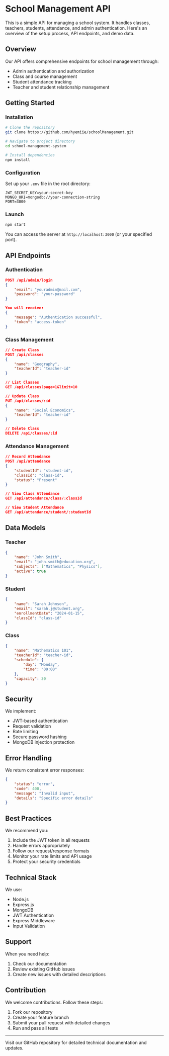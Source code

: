 # School Management API

This is a simple API for managing a school system. It handles classes, teachers, students, attendance, and admin authentication. Here's an overview of the setup process, API endpoints, and demo data.

## Overview

Our API offers comprehensive endpoints for school management through:
- Admin authentication and authorization
- Class and course management
- Student attendance tracking
- Teacher and student relationship management

## Getting Started

### Installation

```bash
# Clone the repository
git clone https://github.com/hyemiie/schoolManagement.git

# Navigate to project directory
cd school-management-system

# Install dependencies
npm install
```

### Configuration

Set up your `.env` file in the root directory:

```
JWT_SECRET_KEY=your-secret-key
MONGO_URI=mongodb://your-connection-string
PORT=3000
```

### Launch

```bash
npm start
```

You can access the server at `http://localhost:3000` (or your specified port).

## API Endpoints

### Authentication

```json
POST /api/admin/login
{
    "email": "youradmin@mail.com",
    "password": "your-password"
}

You will receive:
{
    "message": "Authentication successful",
    "token": "access-token"
}
```

### Class Management

```json
// Create Class
POST /api/classes
{
    "name": "Geography",
    "teacherId": "teacher-id"
}

// List Classes
GET /api/classes?page=1&limit=10

// Update Class
PUT /api/classes/:id
{
    "name": "Social Economics",
    "teacherId": "teacher-id"
}

// Delete Class
DELETE /api/classes/:id
```

### Attendance Management

```json
// Record Attendance
POST /api/attendance
{
    "studentId": "student-id",
    "classId": "class-id",
    "status": "Present"
}

// View Class Attendance
GET /api/attendance/class/:classId

// View Student Attendance
GET /api/attendance/student/:studentId
```

## Data Models

### Teacher
```json
{
    "name": "John Smith",
    "email": "john.smith@education.org",
    "subjects": ["Mathematics", "Physics"],
    "active": true
}
```

### Student
```json
{
    "name": "Sarah Johnson",
    "email": "sarah.j@student.org",
    "enrollmentDate": "2024-01-15",
    "classId": "class-id"
}
```

### Class
```json
{
    "name": "Mathematics 101",
    "teacherId": "teacher-id",
    "schedule": {
        "day": "Monday",
        "time": "09:00"
    },
    "capacity": 30
}
```

## Security

We implement:
- JWT-based authentication
- Request validation
- Rate limiting
- Secure password hashing
- MongoDB injection protection

## Error Handling

We return consistent error responses:
```json
{
    "status": "error",
    "code": 400,
    "message": "Invalid input",
    "details": "Specific error details"
}
```

## Best Practices

We recommend you:
1. Include the JWT token in all requests
2. Handle errors appropriately
3. Follow our request/response formats
4. Monitor your rate limits and API usage
5. Protect your security credentials

## Technical Stack

We use:
- Node.js
- Express.js
- MongoDB
- JWT Authentication
- Express Middleware
- Input Validation

## Support

When you need help:
1. Check our documentation
2. Review existing GitHub issues
3. Create new issues with detailed descriptions

## Contribution

We welcome contributions. Follow these steps:
1. Fork our repository
2. Create your feature branch
3. Submit your pull request with detailed changes
4. Run and pass all tests

---

Visit our GitHub repository for detailed technical documentation and updates.